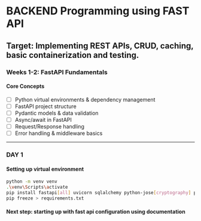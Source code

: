 # BACKEND Programming using FAST API

## Target: Implementing REST APIs, CRUD, caching, basic containerization and testing.

### Weeks 1-2: FastAPI Fundamentals
#### Core Concepts
- [ ] Python virtual environments & dependency management
- [ ] FastAPI project structure
- [ ] Pydantic models & data validation
- [ ] Async/await in FastAPI
- [ ] Request/Response handling
- [ ] Error handling & middleware basics
---
### DAY 1

#### Setting up virtual environment
```bash
python -m venv venv
.\venv\Scripts\activate
pip install fastapi[all] uvicorn sqlalchemy python-jose[cryptography] passlib[bcrypt]
pip freeze > requirements.txt
```

#### Next step: starting up with fast api configuration using documentation

